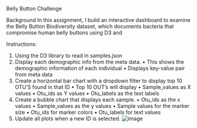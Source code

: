 Belly Button Challenge

Background
In this assignment, I build an interactive dashboard to examine the Belly Button Biodiversity dataset, which documents bacteria that compromise human belly buttons using D3 and 

Instructions: 
1.	Using the D3 library to read in samples.json
2.	Display each demographic info from the meta data. 
•	This shows the demographic information of each individual
•	Displays key-value pair from meta data
3.	Create a horizontal bar chart with a dropdown filter to display top 10 OTU’S found in that ID
•	Top 10 OUT’s will display
•	Sample_values as X values
•	Otu_ids as Y values
•	Otu_labels as the text labels
4.	Create a bubble chart that displays each sample.
•	Otu_ids as the x values
•	Sample_values as the y values
•	Sample values for the marker size
•	Otu_ids for marker colors
•	Otu_labels for text values
5.	Update all plots when a new ID is selected.
![image](https://github.com/julietang702/Module-14-Belly-Button-Challenge/assets/119752871/5f346797-6c09-4084-9ea4-0e8484f15609)
